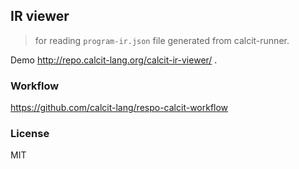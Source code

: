 
IR viewer
----

> for reading `program-ir.json` file generated from calcit-runner.

Demo http://repo.calcit-lang.org/calcit-ir-viewer/ .

### Workflow

https://github.com/calcit-lang/respo-calcit-workflow

### License

MIT
